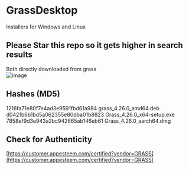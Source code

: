 # GrassDesktop
Installers for Windows and Linux


## Please Star this repo so it gets higher in search results


Both directly downloaded from grass \
![image](https://github.com/user-attachments/assets/4a4bb813-db6a-4845-91d5-45d3a4d0c157)

## Hashes (MD5)
1216fa71e80f7e4ad3e9591fbd61a984  grass_4.26.0_amd64.deb \
d0421b6b1bd5a062355e80dba01b8823  Grass_4.26.0_x64-setup.exe \
7858ef9d3e943a2bc942665ab146eb61  Grass_4.26.0_aarch64.dmg 

## Check for Authenticity
[https://customer.appesteem.com/certified?vendor=GRASS](https://customer.appesteem.com/certified?vendor=GRASS)
